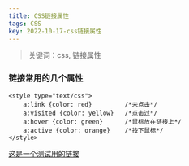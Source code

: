 ```yaml
---
title: CSS链接属性
tags: CSS
key: 2022-10-17-css链接属性
---
```

> 关键词：css, 链接属性

### 链接常用的几个属性

	<style type="text/css">
		a:link {color: red}			/*未点击*/
		a:visited {color: yellow}	/*点击过*/
		a:hover {color: green}		/*鼠标放在链接上*/
		a:active {color: orange}	/*按下鼠标*/
	</style>

<a href="http://www.baidu.com">这是一个测试用的链接</a>